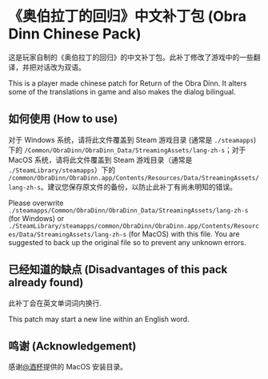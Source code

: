 # 《奥伯拉丁的回归》中文补丁包 (Obra Dinn Chinese Pack)

这是玩家自制的《奥伯拉丁的回归》的中文补丁包。此补丁修改了游戏中的一些翻译，并把对话改为双语。

This is a player made chinese patch for Return of the Obra Dinn. It alters some of the translations in game and also makes the dialog bilingual.

## 如何使用 (How to use)

对于 Windows 系统，请将此文件覆盖到 Steam 游戏目录 (通常是 `./steamapps`) 下的 `/Common/ObraDinn/ObraDinn_Data/StreamingAssets/lang-zh-s`；对于 MacOS 系统，请将此文件覆盖到 Steam 游戏目录（通常是 `./SteamLibrary/steamapps`）下的 `/common/ObraDinn/ObraDinn.app/Contents/Resources/Data/StreamingAssets/lang-zh-s`。建议您保存原文件的备份，以防止此补丁有尚未明知的错误。

Please overwrite `./steamapps/Common/ObraDinn/ObraDinn_Data/StreamingAssets/lang-zh-s` (for Windows) or `./SteamLibrary/steamapps/common/ObraDinn/ObraDinn.app/Contents/Resources/Data/StreamingAssets/lang-zh-s` (for MacOS) with this file. You are suggested to back up the original file so to prevent any unknown errors.

## 已经知道的缺点 (Disadvantages of this pack already found)

此补丁会在英文单词词内换行. 

This patch may start a new line within an English word.

## 鸣谢 (Acknowledgement)

感谢[@酒杯](https://www.xiaohongshu.com/user/profile/649425280000000012034d14)提供的 MacOS 安装目录。
